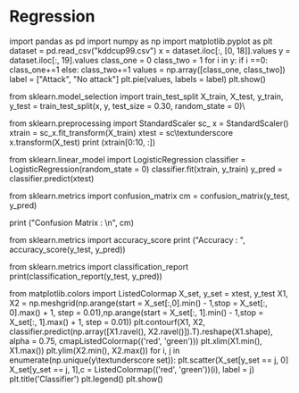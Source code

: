 # Regression
import pandas as pd
import numpy as np
import matplotlib.pyplot as plt
dataset = pd.read_csv("kddcup99.csv")
x = dataset.iloc[:, [0, 18]].values
y = dataset.iloc[:, 19].values
class_one = 0
class_two = 1
for i in y:
    if i ==0:
         class_one+=1
           else:
             class_two+=1
values = np.array([class_one, class_two])
label = ["Attack", "No attack"]
plt.pie(values, labels = label)
plt.show()


from sklearn.model_selection import train_test_split
X_train, X_test, y_train, y_test = train_test_split(x, y, test_size = 0.30, random_state = 0)\\

from sklearn.preprocessing import StandardScaler
sc_ x = StandardScaler()
xtrain = sc_x.fit_transform(X_train)
xtest = sc\textunderscore x.transform(X_test)
print (xtrain[0:10, :])

from sklearn.linear_model import LogisticRegression
classifier = LogisticRegression(random_state = 0)
classifier.fit(xtrain, y_train)
y_pred = classifier.predict(xtest)

from sklearn.metrics import confusion_matrix
cm = confusion_matrix(y_test, y_pred)

print ("Confusion Matrix : \n", cm)

from sklearn.metrics import accuracy_score
print ("Accuracy : ", accuracy_score(y_test, y_pred))

from sklearn.metrics import classification_report
print(classification_report(y_test, y_pred))

from matplotlib.colors import ListedColormap
X_set, y_set = xtest, y_test
X1, X2 = np.meshgrid(np.arange(start = X_set[:,0].min() - 1,stop = X_set[:, 0].max() + 1, step = 0.01),np.arange(start = X_set[:, 1].min() - 1,stop = X_set[:, 1].max() + 1, step = 0.01))
plt.contourf(X1, X2, classifier.predict(np.array([X1.ravel(), X2.ravel()]).T).reshape(X1.shape), alpha = 0.75, cmapListedColormap(('red', 'green')))
plt.xlim(X1.min(), X1.max())
plt.ylim(X2.min(), X2.max())
for i, j in enumerate(np.unique(y\textunderscore set)):
    plt.scatter(X_set[y_set == j, 0] X_set[y_set == j, 1],c = ListedColormap(('red', 'green'))(i), label = j)
plt.title('Classifier')
plt.legend()
plt.show()
